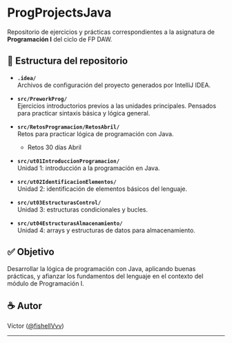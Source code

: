 # ProgProjectsJava

Repositorio de ejercicios y prácticas correspondientes a la asignatura de **Programación I** del ciclo de FP DAW.

## 📁 Estructura del repositorio

- **`.idea/`**  
  Archivos de configuración del proyecto generados por IntelliJ IDEA.

- **`src/PreworkProg/`**  
  Ejercicios introductorios previos a las unidades principales. Pensados para practicar sintaxis básica y lógica general.

- **`src/RetosProgramacion/RetosAbril/`**  
  Retos para practicar lógica de programación con Java.
  - Retos 30 días Abril

- **`src/ut01IntroduccionProgramacion/`**  
  Unidad 1: introducción a la programación en Java.

- **`src/ut02IdentificacionElementos/`**  
  Unidad 2: identificación de elementos básicos del lenguaje.

- **`src/ut03EstructurasControl/`**  
  Unidad 3: estructuras condicionales y bucles.

- **`src/ut04EstructurasAlmacenamiento/`**  
  Unidad 4: arrays y estructuras de datos para almacenamiento.

## ✅ Objetivo

Desarrollar la lógica de programación con Java, aplicando buenas prácticas, y afianzar los fundamentos del lenguaje en el contexto del módulo de Programación I.

## ☕ Autor

Víctor ([@fishellVvv](https://github.com/fishellVvv))

---
